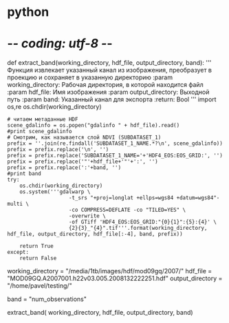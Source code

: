 # python
# -*- coding: utf-8 -*-
def extract_band(working_directory, hdf_file, output_directory, band):
    '''
    Функция извлекает указанный канал из изображения, преобразует в проекцию и сохраняет в указанную директорию
    :param working_directory: Рабочая директория, в которой находится файл
    :param hdf_file: Имя изображения
    :param output_directory: Выходной путь
    :param band: Указанный канал для экспорта
    :return: Bool
    '''
    import os,re
    os.chdir(working_directory)

    # читаем метаданные HDF
    scene_gdalinfo = os.popen("gdalinfo " + hdf_file).read()
    #print scene_gdalinfo
    # Смотрим, как называется слой NDVI (SUBDATASET_1)
    prefix = ''.join(re.findall('SUBDATASET_1_NAME.*?\n', scene_gdalinfo))
    prefix = prefix.replace('\n', '')
    prefix = prefix.replace('SUBDATASET_1_NAME='+'HDF4_EOS:EOS_GRID:', '')
    prefix = prefix.replace('"'+hdf_file+'"'+':', '')
    prefix = prefix.replace(':'+band, '')
    #print band
    try:
        os.chdir(working_directory)
        os.system('''gdalwarp \
                        -t_srs "+proj=longlat +ellps=wgs84 +datum=wgs84"-multi \
                        -co COMPRESS=DEFLATE -co "TILED=YES" \
                        -overwrite \
                        -of GTiff 'HDF4_EOS:EOS_GRID:"{0}{1}":{5}:{4}' \
                        {2}{3}_"{4}".tif'''.format(working_directory, hdf_file, output_directory, hdf_file[:-4], band, prefix))

        return True
    except:
        return False

working_directory = "/media/1tb/images/hdf/mod09gq/2007/"
hdf_file = "MOD09GQ.A2007001.h22v03.005.2008132222251.hdf"
output_directory = "/home/pavel/testing/"

band = "num_observations"

extract_band( working_directory, hdf_file, output_directory, band)
